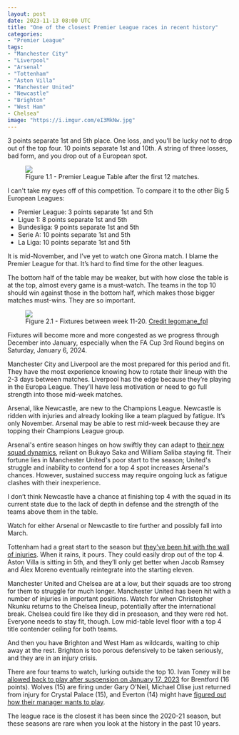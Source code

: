 ```yaml
---
layout: post
date: 2023-11-13 08:00 UTC
title: "One of the closest Premier League races in recent history"
categories:
- "Premier League"
tags:
- "Manchester City"
- "Liverpool"
- "Arsenal"
- "Tottenham"
- "Aston Villa"
- "Manchester United"
- "Newcastle"
- "Brighton"
- "West Ham"
- Chelsea"
image: "https://i.imgur.com/eI3MkNw.jpg"
---
```


3 points separate 1st and 5th place. One loss, and you’ll be lucky not to drop out of the top four. 10 points separate 1st and 10th. A string of three losses, bad form, and you drop out of a European spot.

<!---more--->

<figure>
    <img src="https://i.imgur.com/eI3MkNw.jpg">
    <figcaption>Figure 1.1 - Premier League Table after the first 12 matches.</figcaption>
</figure>

I can't take my eyes off of this competition. To compare it to the other Big 5 European Leagues:

- Premier League: 3 points separate 1st and 5th
- Ligue 1: 8 points separate 1st and 5th
- Bundesliga: 9 points separate 1st and 5th
- Serie A: 10 points separate 1st and 5th
- La Liga: 10 points separate 1st and 5th

It is mid-November, and I’ve yet to watch one Girona match. I blame the Premier League for that. It’s hard to find time for the other leagues.

The bottom half of the table may be weaker, but with how close the table is at the top, almost every game is a must-watch. The teams in the top 10 should win against those in the bottom half, which makes those bigger matches must-wins. They are so important.

<figure>
    <img src="https://i.imgur.com/ZmCKLyN.jpg">
    <figcaption>Figure 2.1 - Fixtures between week 11-20. <a href="https://x.com/legomane_fpl/status/1719403834957553718?s=46&t=EwWKBMyY400eGGXYwoRkiw">Credit legomane_fpl</a></figcaption>
</figure>

Fixtures will become more and more congested as we progress through December into January, especially when the FA Cup 3rd Round begins on Saturday, January 6, 2024.

Manchester City and Liverpool are the most prepared for this period and fit. They have the most experience knowing how to rotate their lineup with the 2-3 days between matches. Liverpool has the edge because they’re playing in the Europa League. They’ll have less motivation or need to go full strength into those mid-week matches.

Arsenal, like Newcastle, are new to the Champions League. Newcastle is ridden with injuries and already looking like a team plagued by fatigue. It’s only November. Arsenal may be able to rest mid-week because they are topping their Champions League group. 

Arsenal's entire season hinges on how swiftly they can adapt to [their new squad dynamics](https://tacticsjournal.com/2023/11/05/arsenal-could-have-walked-away-with-the-league/), reliant on Bukayo Saka and William Saliba staying fit. Their fortune lies in Manchester United's poor start to the season; United's struggle and inability to contend for a top 4 spot increases Arsenal's chances. However, sustained success may require ongoing luck as fatigue clashes with their inexperience.

I don’t think Newcastle have a chance at finishing top 4 with the squad in its current state due to the lack of depth in defense and the strength of the teams above them in the table.

Watch for either Arsenal or Newcastle to tire further and possibly fall into March.

Tottenham had a great start to the season but [they’ve been hit with the wall of injuries](https://tacticsjournal.com/2023/11/12/tottenham-needs-dejan-kulusevski-in-the-middle-of-the-pitch/). When it rains, it pours. They could easily drop out of the top 4. Aston Villa is sitting in 5th, and they’ll only get better when Jacob Ramsey and Álex Moreno eventually reintegrate into the starting eleven.

Manchester United and Chelsea are at a low, but their squads are too strong for them to struggle for much longer. Manchester United has been hit with a number of injuries in important positions. Watch for when Christopher Nkunku returns to the Chelsea lineup, potentially after the international break. Chelsea could fire like they did in preseason, and they were red hot. Everyone needs to stay fit, though. Low mid-table level floor with a top 4 title contender ceiling for both teams.

And then you have Brighton and West Ham as wildcards, waiting to chip away at the rest. Brighton is too porous defensively to be taken seriously, and they are in an injury crisis.

There are four teams to watch, lurking outside the top 10. Ivan Toney will be [allowed back to play after suspension on January 17, 2023](https://www.brentfordfc.com/en/news/article/first-team-thomas-frank-ivan-toney-brentford-return) for Brentford (16 points). Wolves (15) are firing under Gary O'Neil, Michael Olise just returned from injury for Crystal Palace (15), and Everton (14) might have [figured out how their manager wants to play](https://tacticsjournal.com/2023/11/11/sean-dyche-has-a-chat-with-dele-alli-about-evertons-direct-play/).

The league race is the closest it has been since the 2020-21 season, but these seasons are rare when you look at the history in the past 10 years.
